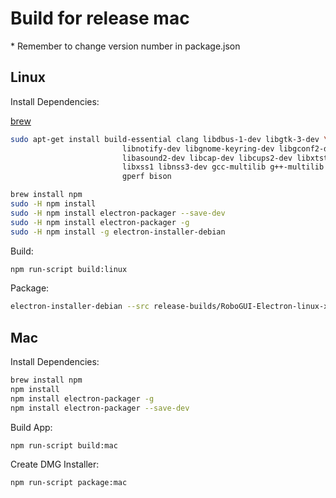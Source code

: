 # Build for release mac

\* Remember to change version number in package.json

## Linux

Install Dependencies:

[brew](http://blog.teamtreehouse.com/install-node-js-npm-linux)

```bash
sudo apt-get install build-essential clang libdbus-1-dev libgtk-3-dev \
                         libnotify-dev libgnome-keyring-dev libgconf2-dev \
                         libasound2-dev libcap-dev libcups2-dev libxtst-dev \
                         libxss1 libnss3-dev gcc-multilib g++-multilib curl \
                         gperf bison

brew install npm
sudo -H npm install
sudo -H npm install electron-packager --save-dev
sudo -H npm install electron-packager -g
sudo -H npm install -g electron-installer-debian
```

Build:

```bash
npm run-script build:linux
```

Package:

```bash
electron-installer-debian --src release-builds/RoboGUI-Electron-linux-x64/ --arch amd64 --config debian.json
```

## Mac

Install Dependencies:

```bash
brew install npm
npm install
npm install electron-packager -g
npm install electron-packager --save-dev
```

Build App:

```bash
npm run-script build:mac
```

Create DMG Installer:

```bash
npm run-script package:mac
```
